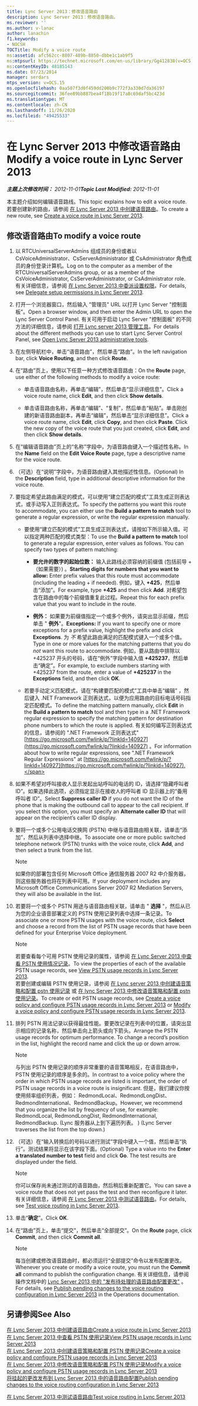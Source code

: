 ```yaml
---
title: Lync Server 2013：修改语音路由
description: Lync Server 2013：修改语音路由。
ms.reviewer: ''
ms.author: v-lanac
author: lanachin
f1.keywords:
- NOCSH
TOCTitle: Modify a voice route
ms:assetid: afc562cc-8807-489b-8850-dbbe1c1ab9f5
ms:mtpsurl: https://technet.microsoft.com/en-us/library/Gg412838(v=OCS.15)
ms:contentKeyID: 48185143
ms.date: 07/23/2014
manager: serdars
mtps_version: v=OCS.15
ms.openlocfilehash: 0aa507f3d0f459dd200b9c772f3a330d7da36197
ms.sourcegitcommit: 36fee89bb887bea4f18b19f17a8c69daf5bc423d
ms.translationtype: MT
ms.contentlocale: zh-CN
ms.lasthandoff: 11/26/2020
ms.locfileid: "49425533"
---
```

# <a name="modify-a-voice-route-in-lync-server-2013"></a><span data-ttu-id="bce57-103">在 Lync Server 2013 中修改语音路由</span><span class="sxs-lookup"><span data-stu-id="bce57-103">Modify a voice route in Lync Server 2013</span></span>

<div data-xmlns="http://www.w3.org/1999/xhtml">

<div class="topic" data-xmlns="http://www.w3.org/1999/xhtml" data-msxsl="urn:schemas-microsoft-com:xslt" data-cs="https://msdn.microsoft.com/">

<div data-asp="https://msdn2.microsoft.com/asp">



</div>

<div id="mainSection">

<div id="mainBody"><span data-ttu-id="bce57-104">

<span> </span></span><span class="sxs-lookup"><span data-stu-id="bce57-104">

<span> </span></span></span>

<span data-ttu-id="bce57-105">_**主题上次修改时间：** 2012-11-01_</span><span class="sxs-lookup"><span data-stu-id="bce57-105">_**Topic Last Modified:** 2012-11-01_</span></span>

<span data-ttu-id="bce57-106">本主题介绍如何编辑语音路线。</span><span class="sxs-lookup"><span data-stu-id="bce57-106">This topic explains how to edit a voice route.</span></span> <span data-ttu-id="bce57-107">若要创建新的路由，请参阅 [在 Lync Server 2013 中创建语音路由](lync-server-2013-create-a-voice-route.md)。</span><span class="sxs-lookup"><span data-stu-id="bce57-107">To create a new route, see [Create a voice route in Lync Server 2013](lync-server-2013-create-a-voice-route.md).</span></span>

<div>

## <a name="to-modify-a-voice-route"></a><span data-ttu-id="bce57-108">修改语音路由</span><span class="sxs-lookup"><span data-stu-id="bce57-108">To modify a voice route</span></span>

1.  <span data-ttu-id="bce57-109">以 RTCUniversalServerAdmins 组成员的身份或者以 CsVoiceAdministrator、CsServerAdministrator 或 CsAdministrator 角色成员的身份登录计算机。</span><span class="sxs-lookup"><span data-stu-id="bce57-109">Log on to the computer as a member of the RTCUniversalServerAdmins group, or as a member of the CsVoiceAdministrator, CsServerAdministrator, or CsAdministrator role.</span></span> <span data-ttu-id="bce57-110">有关详细信息，请参阅 [在 Lync Server 2013 中委派设置权限](lync-server-2013-delegate-setup-permissions.md)。</span><span class="sxs-lookup"><span data-stu-id="bce57-110">For details, see [Delegate setup permissions in Lync Server 2013](lync-server-2013-delegate-setup-permissions.md).</span></span>

2.  <span data-ttu-id="bce57-111">打开一个浏览器窗口，然后输入 "管理员" URL 以打开 Lync Server "控制面板"。</span><span class="sxs-lookup"><span data-stu-id="bce57-111">Open a browser window, and then enter the Admin URL to open the Lync Server Control Panel.</span></span> <span data-ttu-id="bce57-112">有关可用于启动 Lync Server "控制面板" 的不同方法的详细信息，请参阅 [打开 Lync server 2013 管理工具](lync-server-2013-open-lync-server-administrative-tools.md)。</span><span class="sxs-lookup"><span data-stu-id="bce57-112">For details about the different methods you can use to start Lync Server Control Panel, see [Open Lync Server 2013 administrative tools](lync-server-2013-open-lync-server-administrative-tools.md).</span></span>

3.  <span data-ttu-id="bce57-113">在左侧导航栏中，单击“语音路由”，然后单击“路由”。</span><span class="sxs-lookup"><span data-stu-id="bce57-113">In the left navigation bar, click **Voice Routing**, and then click **Route**.</span></span>

4.  <span data-ttu-id="bce57-114">在“路由”页上，使用以下任意一种方式修改语音路由：</span><span class="sxs-lookup"><span data-stu-id="bce57-114">On the **Route** page, use either of the following methods to modify a voice route:</span></span>
    
      - <span data-ttu-id="bce57-115">单击语音路由名称，再单击“编辑”，然后单击“显示详细信息”。</span><span class="sxs-lookup"><span data-stu-id="bce57-115">Click a voice route name, click **Edit**, and then click **Show details**.</span></span>
    
      - <span data-ttu-id="bce57-p104">单击语音路由名称，再单击“编辑”、“复制”，然后单击“粘贴”。单击刚创建的新语音路由副本，再单击“编辑”，然后单击“显示详细信息”。</span><span class="sxs-lookup"><span data-stu-id="bce57-p104">Click a voice route name, click **Edit**, click **Copy**, and then click **Paste**. Click the new copy of the voice route that you just created, click **Edit**, and then click **Show details**.</span></span>

5.  <span data-ttu-id="bce57-118">在“编辑语音路由”页上的“名称”字段中，为语音路由键入一个描述性名称。</span><span class="sxs-lookup"><span data-stu-id="bce57-118">In the **Name** field on the **Edit Voice Route** page, type a descriptive name for the voice route.</span></span>

6.  <span data-ttu-id="bce57-119">（可选）在“说明”字段中，为语音路由键入其他描述性信息。</span><span class="sxs-lookup"><span data-stu-id="bce57-119">(Optional) In the **Description** field, type in additional descriptive information for the voice route.</span></span>

7.  <span data-ttu-id="bce57-120">要指定希望此路由满足的模式，可以使用“建立匹配的模式”工具生成正则表达式，或手动写入正则表达式。</span><span class="sxs-lookup"><span data-stu-id="bce57-120">To specify the patterns you want this route to accommodate, you can either use the **Build a pattern to match** tool to generate a regular expression, or write the regular expression manually.</span></span>
    
      - <span data-ttu-id="bce57-p105">要使用“建立匹配的模式”工具生成正则表达式，请按如下所示输入值。可以指定两种匹配的模式类型：</span><span class="sxs-lookup"><span data-stu-id="bce57-p105">To use the **Build a pattern to match** tool to generate a regular expression, enter values as follows. You can specify two types of pattern matching:</span></span>
        
          - <span data-ttu-id="bce57-123">**要允许的数字的起始位数：** 输入此路线必须容纳的前缀值 (包括前导 + （如果需要）) 。</span><span class="sxs-lookup"><span data-stu-id="bce57-123">**Starting digits for numbers that you want to allow:** Enter prefix values that this route must accommodate (including the leading + if needed).</span></span> <span data-ttu-id="bce57-124">例如，键入 **+425**，然后单击“添加”。</span><span class="sxs-lookup"><span data-stu-id="bce57-124">For example, type **+425** and then click **Add**.</span></span> <span data-ttu-id="bce57-125">对希望包含在路由中的每个前缀值重复此过程。</span><span class="sxs-lookup"><span data-stu-id="bce57-125">Repeat this for each prefix value that you want to include in the route.</span></span>
        
          - <span data-ttu-id="bce57-126">**例外：** 如果要为前缀值指定一个或多个例外，请突出显示前缀，然后单击 " **例外**"。</span><span class="sxs-lookup"><span data-stu-id="bce57-126">**Exceptions:** If you want to specify one or more exceptions for a prefix value, highlight the prefix and click **Exceptions**.</span></span> <span data-ttu-id="bce57-127">为 *不* 希望此路由满足的匹配模式键入一个或多个值。</span><span class="sxs-lookup"><span data-stu-id="bce57-127">Type in one or more values for the matching patterns that you do *not* want this route to accommodate.</span></span> <span data-ttu-id="bce57-128">例如，要从路由中排除以 +425237 开头的号码，请在“例外”字段中输入值 **+425237**，然后单击“确定”。</span><span class="sxs-lookup"><span data-stu-id="bce57-128">For example, to exclude numbers starting with +425237 from the route, enter a value of **+425237** in the **Exceptions** field, and then click **OK**.</span></span>
    
      - <span data-ttu-id="bce57-129">若要手动定义匹配模式，请在“构建要匹配的模式”工具中单击“编辑” ，然后键入 .NET Framework 正则表达式，以便为应用路由的目标电话号码指定匹配模式。</span><span class="sxs-lookup"><span data-stu-id="bce57-129">To define the matching pattern manually, click **Edit** in the **Build a pattern to match** tool and then type in a .NET Framework regular expression to specify the matching pattern for destination phone numbers to which the route is applied.</span></span> <span data-ttu-id="bce57-130">有关如何编写正则表达式的信息，请参阅的 ".NET Framework 正则表达式" [https://go.microsoft.com/fwlink/p/?linkId=140927](https://go.microsoft.com/fwlink/p/?linkid=140927) 。</span><span class="sxs-lookup"><span data-stu-id="bce57-130">For information about how to write regular expressions, see ".NET Framework Regular Expressions" at [https://go.microsoft.com/fwlink/p/?linkId=140927](https://go.microsoft.com/fwlink/p/?linkid=140927).</span></span>

8.  <span data-ttu-id="bce57-p109">如果不希望对呼叫接收人显示发起出站呼叫的电话的 ID，请选择“隐藏呼叫者 ID”。如果选择此选项，必须指定显示在接收人的呼叫者 ID 显示器上的“备用呼叫者 ID”。</span><span class="sxs-lookup"><span data-stu-id="bce57-p109">Select **Suppress caller ID** if you do not want the ID of the phone that is making the outbound call to appear to the call recipient. If you select this option, you must specify an **Alternate caller ID** that will appear on the recipient’s caller ID display.</span></span>

9.  <span data-ttu-id="bce57-133">要将一个或多个公用电话交换网 (PSTN) 中继与语音路由相关联，请单击“添加”，然后从列表中选择中继。</span><span class="sxs-lookup"><span data-stu-id="bce57-133">To associate one or more public switched telephone network (PSTN) trunks with the voice route, click **Add**, and then select a trunk from the list.</span></span>
    
    <div>
    

    > [!NOTE]  
    > <span data-ttu-id="bce57-134">如果你的部署包含任何 Microsoft Office 通信服务器 2007 R2 中介服务器，则这些服务器也将在列表中可用。</span><span class="sxs-lookup"><span data-stu-id="bce57-134">If your deployment includes any Microsoft Office Communications Server 2007 R2 Mediation Servers, they will also be available in the list.</span></span>

    
    </div>

10. <span data-ttu-id="bce57-135">若要将一个或多个 PSTN 用途与语音路由相关联，请单击 " **选择** "，然后从已为您的企业语音部署定义的 PSTN 使用记录列表中选择一条记录。</span><span class="sxs-lookup"><span data-stu-id="bce57-135">To associate one or more PSTN usages with the voice route, click **Select** and choose a record from the list of PSTN usage records that have been defined for your Enterprise Voice deployment.</span></span>
    
    <div>
    

    > [!NOTE]  
    > <span data-ttu-id="bce57-136">若要查看每个可用 PSTN 使用记录的属性，请参阅 <A href="lync-server-2013-view-pstn-usage-records.md">在 Lync Server 2013 中查看 PSTN 使用情况记录</A>。</span><span class="sxs-lookup"><span data-stu-id="bce57-136">To view the properties of each of the available PSTN usage records, see <A href="lync-server-2013-view-pstn-usage-records.md">View PSTN usage records in Lync Server 2013</A>.</span></span><BR><span data-ttu-id="bce57-137">若要创建或编辑 PSTN 使用记录，请参阅 <A href="lync-server-2013-create-a-voice-policy-and-configure-pstn-usage-records.md">在 Lync server 2013 中创建语音策略和配置 pstn 使用记录</A> 或 <A href="lync-server-2013-modify-a-voice-policy-and-configure-pstn-usage-records.md">在 lync Server 2013 中修改语音策略和配置 pstn 使用记录</A>。</span><span class="sxs-lookup"><span data-stu-id="bce57-137">To create or edit PSTN usage records, see <A href="lync-server-2013-create-a-voice-policy-and-configure-pstn-usage-records.md">Create a voice policy and configure PSTN usage records in Lync Server 2013</A> or <A href="lync-server-2013-modify-a-voice-policy-and-configure-pstn-usage-records.md">Modify a voice policy and configure PSTN usage records in Lync Server 2013</A>.</span></span>

    
    </div>

11. <span data-ttu-id="bce57-p110">排列 PSTN 用法记录以获得最佳性能。要更改记录在列表中的位置，请突出显示相应的记录名称，然后单击向上箭头或向下箭头。</span><span class="sxs-lookup"><span data-stu-id="bce57-p110">Arrange the PSTN usage records for optimum performance. To change a record’s position in the list, highlight the record name and click the up or down arrow.</span></span>
    
    <div>
    

    > [!NOTE]  
    > <span data-ttu-id="bce57-140">与列出 PSTN 使用记录的顺序非常重要的语音策略相反，在语音路由中，PSTN 使用记录的顺序是多余的。</span><span class="sxs-lookup"><span data-stu-id="bce57-140">In contrast to a voice policy where the order in which PSTN usage records are listed is important, the order of PSTN usage records in a voice route is insignificant.</span></span> <span data-ttu-id="bce57-141">但是，我们建议你按使用频率组织列表，例如： RedmondLocal、RedmondLongDist、RedmondInternational、RedmondBackup。</span><span class="sxs-lookup"><span data-stu-id="bce57-141">However, we recommend that you organize the list by frequency of use, for example: RedmondLocal, RedmondLongDist, RedmondInternational, RedmondBackup.</span></span> <span data-ttu-id="bce57-142"> (Lync 服务器从上到下遍历列表。 ) </span><span class="sxs-lookup"><span data-stu-id="bce57-142">(Lync Server traverses the list from the top down.)</span></span>

    
    </div>

12. <span data-ttu-id="bce57-p112">（可选）在“输入转换后的号码以进行测试”字段中键入一个值，然后单击“执行”。测试结果将显示在该字段下面。</span><span class="sxs-lookup"><span data-stu-id="bce57-p112">(Optional) Type a value into the **Enter a translated number to test** field and click **Go**. The test results are displayed under the field.</span></span>
    
    <div>
    

    > [!NOTE]  
    > <span data-ttu-id="bce57-145">你可以保存尚未通过测试的语音路由，然后稍后重新配置它。</span><span class="sxs-lookup"><span data-stu-id="bce57-145">You can save a voice route that does not yet pass the test and then reconfigure it later.</span></span> <span data-ttu-id="bce57-146">有关详细信息，请参阅 <A href="lync-server-2013-test-voice-routing.md">在 Lync Server 2013 中测试语音路由</A>。</span><span class="sxs-lookup"><span data-stu-id="bce57-146">For details, see <A href="lync-server-2013-test-voice-routing.md">Test voice routing in Lync Server 2013</A>.</span></span>

    
    </div>

13. <span data-ttu-id="bce57-147">单击“**确定**”。</span><span class="sxs-lookup"><span data-stu-id="bce57-147">Click **OK**.</span></span>

14. <span data-ttu-id="bce57-148">在“路由”页上，单击“提交”，然后单击“全部提交”。</span><span class="sxs-lookup"><span data-stu-id="bce57-148">On the **Route** page, click **Commit**, and then click **Commit all**.</span></span>
    
    <div>
    

    > [!NOTE]  
    > <span data-ttu-id="bce57-149">每当创建或修改语音路由时，都必须运行“全部提交”<STRONG></STRONG>命令以发布配置更改。</span><span class="sxs-lookup"><span data-stu-id="bce57-149">Whenever you create or modify a voice route, you must run the <STRONG>Commit all</STRONG> command to publish the configuration change.</span></span> <span data-ttu-id="bce57-150">有关详细信息，请参阅操作文档中的 <A href="lync-server-2013-publish-pending-changes-to-the-voice-routing-configuration.md">Lync Server 2013 中的 "发布待处理的语音路由配置更改"</A> 。</span><span class="sxs-lookup"><span data-stu-id="bce57-150">For details, see <A href="lync-server-2013-publish-pending-changes-to-the-voice-routing-configuration.md">Publish pending changes to the voice routing configuration in Lync Server 2013</A> in the Operations documentation.</span></span>

    
    </div>

</div>

<div>

## <a name="see-also"></a><span data-ttu-id="bce57-151">另请参阅</span><span class="sxs-lookup"><span data-stu-id="bce57-151">See Also</span></span>


[<span data-ttu-id="bce57-152">在 Lync Server 2013 中创建语音路由</span><span class="sxs-lookup"><span data-stu-id="bce57-152">Create a voice route in Lync Server 2013</span></span>](lync-server-2013-create-a-voice-route.md)  
[<span data-ttu-id="bce57-153">在 Lync Server 2013 中查看 PSTN 使用记录</span><span class="sxs-lookup"><span data-stu-id="bce57-153">View PSTN usage records in Lync Server 2013</span></span>](lync-server-2013-view-pstn-usage-records.md)  
[<span data-ttu-id="bce57-154">在 Lync Server 2013 中创建语音策略和配置 PSTN 使用记录</span><span class="sxs-lookup"><span data-stu-id="bce57-154">Create a voice policy and configure PSTN usage records in Lync Server 2013</span></span>](lync-server-2013-create-a-voice-policy-and-configure-pstn-usage-records.md)  
[<span data-ttu-id="bce57-155">在 Lync Server 2013 中修改语音策略和配置 PSTN 使用记录</span><span class="sxs-lookup"><span data-stu-id="bce57-155">Modify a voice policy and configure PSTN usage records in Lync Server 2013</span></span>](lync-server-2013-modify-a-voice-policy-and-configure-pstn-usage-records.md)  
[<span data-ttu-id="bce57-156">将挂起的更改发布到 Lync Server 2013 中的语音路由配置</span><span class="sxs-lookup"><span data-stu-id="bce57-156">Publish pending changes to the voice routing configuration in Lync Server 2013</span></span>](lync-server-2013-publish-pending-changes-to-the-voice-routing-configuration.md)  


[<span data-ttu-id="bce57-157">在 Lync Server 2013 中测试语音路由</span><span class="sxs-lookup"><span data-stu-id="bce57-157">Test voice routing in Lync Server 2013</span></span>](lync-server-2013-test-voice-routing.md)  
  

<span data-ttu-id="bce57-158"></div>

</div>

<span> </span>

</div>

</div>

</span><span class="sxs-lookup"><span data-stu-id="bce57-158"></div>

</div>

<span> </span>

</div>

</div>

</span></span></div>

